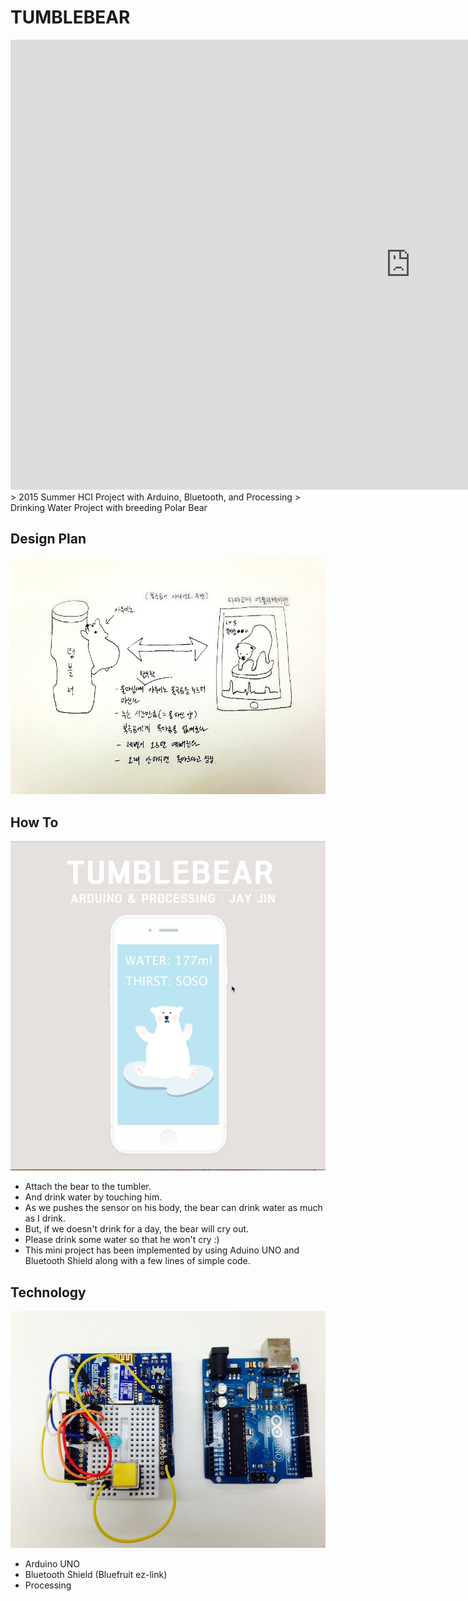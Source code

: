 # TUMBLEBEAR
<iframe width="1280" height="720" src="https://www.youtube.com/embed/8chS_NtflcM" frameborder="0" allowfullscreen></iframe>
> 2015 Summer HCI Project with Arduino, Bluetooth, and Processing
> Drinking Water Project with breeding Polar Bear

## Design Plan
![design plan](/img/design-plan.jpg)

## How To
![photo](/img/2.png)
- Attach the bear to the tumbler.
- And drink water by touching him.
- As we pushes the sensor on his body, the bear can drink water as much as I drink.
- But, if we doesn't drink for a day, the bear will cry out.
- Please drink some water so that he won't cry :)
- This mini project has been implemented by using Aduino UNO and Bluetooth Shield along with a few lines of simple code.

## Technology
![arduino bluetooth](/img/board.jpg)
- Arduino UNO
- Bluetooth Shield (Bluefruit ez-link)
- Processing
